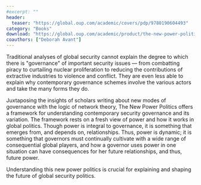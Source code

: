 ```yaml
---
#excerpt: ""
header:
  teaser: "https://global.oup.com/academic/covers/pdp/9780190604493"
category: "Books"
download: "https://global.oup.com/academic/product/the-new-power-politics-9780190604493"
coauthors: ["Deborah Avant"]
---
```

Traditional analyses of global security cannot explain the degree to which there is "governance" of important security issues — from combatting piracy to curtailing nuclear proliferation to reducing the contributions of extractive industries to violence and conflict. They are even less able to explain why contemporary governance schemes involve the various actors and take the many forms they do.

Juxtaposing the insights of scholars writing about new modes of governance with the logic of network theory, The New Power Politics offers a framework for understanding contemporary security governance and its variation. The framework rests on a fresh view of power and how it works in global politics. Though power is integral to governance, it is something that emerges from, and depends on, relationships. Thus, power is dynamic; it is something that governors must continually cultivate with a wide range of consequential global players, and how a governor uses power in one situation can have consequences for her future relationships, and thus, future power.

Understanding this new power politics is crucial for explaining and shaping the future of global security politics.
